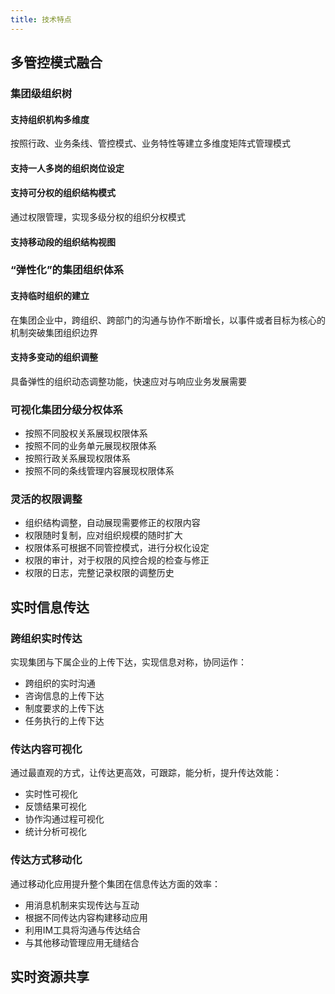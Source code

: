 ```yaml
---
title: 技术特点
---
```

## 多管控模式融合
### 集团级组织树
#### 支持组织机构多维度
按照行政、业务条线、管控模式、业务特性等建立多维度矩阵式管理模式
#### 支持一人多岗的组织岗位设定
#### 支持可分权的组织结构模式
通过权限管理，实现多级分权的组织分权模式
#### 支持移动段的组织结构视图

### “弹性化”的集团组织体系
#### 支持临时组织的建立

在集团企业中，跨组织、跨部门的沟通与协作不断增长，以事件或者目标为核心的机制突破集团组织边界

#### 支持多变动的组织调整

具备弹性的组织动态调整功能，快速应对与响应业务发展需要


### 可视化集团分级分权体系
- 按照不同股权关系展现权限体系
- 按照不同的业务单元展现权限体系
- 按照行政关系展现权限体系
- 按照不同的条线管理内容展现权限体系


### 灵活的权限调整
- 组织结构调整，自动展现需要修正的权限内容
- 权限随时复制，应对组织规模的随时扩大
- 权限体系可根据不同管控模式，进行分权化设定
- 权限的审计，对于权限的风控合规的检查与修正
- 权限的日志，完整记录权限的调整历史


## 实时信息传达
### 跨组织实时传达
实现集团与下属企业的上传下达，实现信息对称，协同运作：
- 跨组织的实时沟通
- 咨询信息的上传下达
- 制度要求的上传下达
- 任务执行的上传下达


### 传达内容可视化
通过最直观的方式，让传达更高效，可跟踪，能分析，提升传达效能：
- 实时性可视化
- 反馈结果可视化
- 协作沟通过程可视化
- 统计分析可视化


### 传达方式移动化
通过移动化应用提升整个集团在信息传达方面的效率：
- 用消息机制来实现传达与互动
- 根据不同传达内容构建移动应用
- 利用IM工具将沟通与传达结合
- 与其他移动管理应用无缝结合


## 实时资源共享